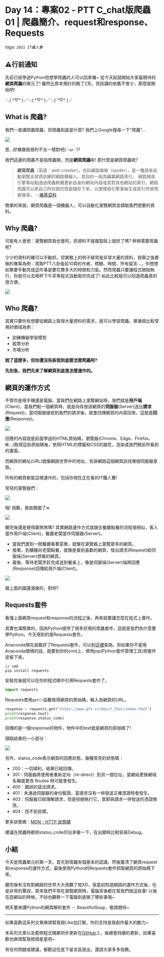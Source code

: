 # Day 14：專案02 - PTT C_chat版爬蟲01 | 爬蟲簡介、request和response、Requests

###### tags: `2021 IT鐵人賽`

## ⚠行前通知

先前已經學過Python但想學爬蟲的人可以回來囉~ 從今天起就開始大家最期待的**網頁爬蟲**的單元了! 雖然比原本預計的晚了2天，但該講的依舊不會少，那麼就開始吧!

＼( \^▽^ )／＼( \^▽^ )／＼( \^▽^ )／

## What is 爬蟲?

我們一直講爬蟲爬蟲，但爬蟲到底是什麼? 我們上Google搜尋一下"爬蟲"...

![](https://i.imgur.com/OKRtwub.jpg)

恩...好像跟我想的不太一樣對吧(´･ω･\`)?

我們這邊的爬蟲不是指爬蟲類，而是**網頁爬蟲**啦! 那什麼是網頁爬蟲呢?

> **網頁爬蟲**（英語：web crawler），也叫網路蜘蛛（spider），是一種用來自動瀏覽全球資訊網的網路機器人。其目的一般為編纂網路索引。
> 網路搜尋引擎等站點通過爬蟲軟體更新自身的網站內容或其對其他網站的索引。網路爬蟲可以將自己所存取的頁面儲存下來，以便搜尋引擎事後生成索引供使用者搜尋。
> --[維基百科](https://zh.wikipedia.org/wiki/%E7%B6%B2%E8%B7%AF%E7%88%AC%E8%9F%B2)

簡單的來說，網頁爬蟲是一個機器人，可以自動化瀏覽網頁並擷取我們想要的資料。

## Why 爬蟲?

可能有人會想：瀏覽網頁我也會阿，抓資料不就複製貼上就好了嗎? 幹嘛需要爬蟲呢?

少少的資料的確可以手動抓，但實務上的例子經常是非常大量的資料，我舉之後要做的專案為例：爬取PTT八卦版前10頁的作者、標題、時間、所有留言...，你想想如果要手動完成這件事是要花費多大的時間和力氣。然而爬蟲只要讓程式開始執行，你就可以去喝杯下午茶等程式自動幫你完成了! 如此比較就可以知道爬蟲真的很方便。

![](https://i.imgur.com/CNk6LGS.png)

## Who 爬蟲?

其實只要你有想要從網路上取得大量資料的需求，就可以學習爬蟲，舉幾個比較常用的領域為例：

* 訓練機器學習模型
* 股票分析
* 市場分析

**說了這麼多，但你還沒告訴我到底要怎麼爬蟲阿?**

**先別急，我們先來了解網頁到底是怎麼運作的。**

## 網頁的運作方式

不管你是用手機還是電腦，當我們在網路上瀏覽網站時，我們就是**用戶端**(Client)，當我們點一個網頁時，就是向存放該網頁的**伺服器**(Server)送出**請求**(Request)，當伺服器接收到我們的請求後，就會回傳網頁的內容回來，這就是**回應**(Response)。



![](https://i.imgur.com/KbjaM94.png)

回應的內容就是前面學過的HTML原始碼，瀏覽器(Chrome、Edge、Firefox、~~IE~~...)取得這些原始碼後，依照HTML的標籤和CSS的屬性，渲染成我們眼前所看到的畫面。

而網頁的網址(URL)就像網路世界中的地址，告訴網路這個網頁該找哪個伺服器拿取。

所有的網頁都是這樣運作的，包括你現在正在看的IT鐵人賽!

常見的瀏覽器們：

![](https://i.imgur.com/0IpTIqx.jpg)

哦! 抱歉，我放錯圖了w

![](https://i.imgur.com/3kJQ9zg.jpg)

聽完後還是覺得霧煞煞嗎? 其實網路運作方式就跟去餐廳點餐的流程很相似，客人當作用戶端(Client)，餐廳老闆當作伺服器(Server)。

* 當我們進到一間餐廳看著菜單，就像在瀏覽器上瀏覽眾多的網頁。
* 接著，到櫃檯向老闆點餐，就像是看到喜歡的網頁，發出請求(Request)給伺服端(Server)想看的網頁。
* 最後，等待老闆烹飪完成送到餐桌上，像是伺服端(Server)端將回應(Response)回傳給用戶端(Client)。

![](https://i.imgur.com/rDji4Q5.jpg)

跟上面的圖還滿像的，對吧?

## Requests套件

看懂上面網頁request和response的流程之後，再來就要講怎麼在程式上實作。

其實也滿簡單的，因為Python提供了很多好用的爬蟲套件，這就是我們為什麼要學Python。今天用到的是Requests套件。

Anaconda預先就載好了Requests套件，可以到[這裡](https://docs.anaconda.com/anaconda/packages/py3.8_win-64/)查詢。但如果你不是用Anaconda環境的話，就要到你的cmd上，使用pip(Python套件管理工具)把套件安裝下來。

```
// cmd
pip install requests
```

安裝完後就可以在你的程式碼中引用Requests套件了。

```python
import requests
```

Requests使用`get()`函數取得網頁的原始碼，輸入為網頁的URL。

```python
response = requests.get("https://www.ptt.cc/bbs/C_Chat/index.html")    # 以ptt C_Chat版為例
print(response.text)
print(response.status_code)
```

回傳的是一個response的物件，物件中的text就是網頁的原始碼了!

擷取結果的一小部分：

![](https://i.imgur.com/PIPdosG.png)

另外，status_code表示網頁的回應狀態，幾種常見的狀態碼：

* 200：一切順利，結果已經回傳。
* 301：伺服器將使用者重新定向（re-direct）到另一個位址，當網站更換網域名稱或更改 Routes 時可能會發生。
* 400：錯誤的語法請求。
* 401：未通過伺服器的身份驗證，當請求沒有一併發送正確憑證時會發生。
* 403：伺服器已經理解請求，但是拒絕執行它，意即與請求一併發送的憑證無效。
* 404：找不到目標。

更多狀態碼：[MDN - HTTP 狀態碼](https://developer.mozilla.org/zh-TW/docs/Web/HTTP/Status)

建議在爬蟲時都把status_code印出來看一下，在出錯時比較容易Debug。

## 小結

今天是爬蟲單元的第一天，首先對爬蟲有個基本的認識，然後釐清了網頁request和response的運作方式，最後使用Python的Requests套件抓取網頁的原始碼下來。

聽完後有沒有對網路的世界大大改觀了呢XD，我當初知道網路的運作方式後，也是非常的驚訝，原來我們平常在瀏覽網頁時，電腦背後都在幫我們做這些事! 以後在逛網站的時候，不妨也觀察一下電腦到底做了哪些事哦~

明天要來講Python的網頁解析套件 -- BeautifulSoup，敬請期待~

---

如果喜歡這系列文章麻煩幫我按Like加訂閱，你的支持是我創作最大的動力~

本系列文章以及範例程式碼都同步更新在[GitHub](https://github.com/AndyChiangSH/2021-IT-30days)上，後續會持續的更新，如果喜歡也麻煩幫我按個星星吧~

有任何問題或建議，都歡迎在底下留言區提出，還請大家多多指教。